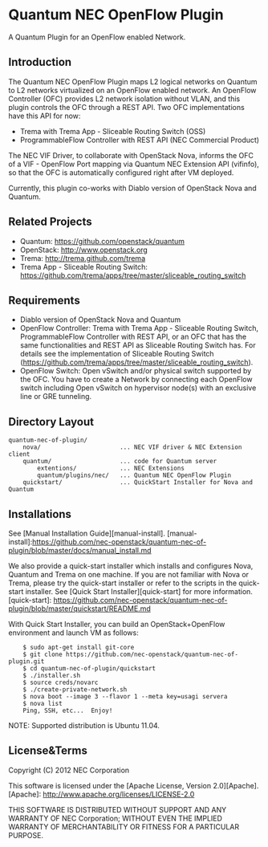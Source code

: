 Quantum NEC OpenFlow Plugin
===========================
A Quantum Plugin for an OpenFlow enabled Network.


Introduction
------------

The Quantum NEC OpenFlow Plugin maps L2 logical networks on Quantum to
L2 networks virtualized on an OpenFlow enabled network.
An OpenFlow Controller (OFC) provides L2 network isolation without VLAN,
and this plugin controls the OFC through a REST API.
Two OFC implementations have this API for now:

* Trema with Trema App - Sliceable Routing Switch (OSS)
* ProgrammableFlow Controller with REST API (NEC Commercial Product)

The NEC VIF Driver, to collaborate with OpenStack Nova, informs the OFC
of a VIF - OpenFlow Port mapping via Quantum NEC Extension API (vifinfo),
so that the OFC is automatically configured right after VM deployed.

Currently, this plugin co-works with Diablo version of OpenStack Nova
and Quantum.


Related Projects
----------------

* Quantum: https://github.com/openstack/quantum
* OpenStack: http://www.openstack.org
* Trema: http://trema.github.com/trema
* Trema App - Sliceable Routing Switch:
  https://github.com/trema/apps/tree/master/sliceable_routing_switch



Requirements
------------

* Diablo version of OpenStack Nova and Quantum
* OpenFlow Controller: Trema with Trema App - Sliceable Routing Switch,
  ProgrammableFlow Controller with REST API, or
  an OFC that has the same functionalities and REST API
  as Sliceable Routing Switch has.
  For details see the implementation of Sliceable Routing Switch
  (https://github.com/trema/apps/tree/master/sliceable_routing_switch).
* OpenFlow Switch: Open vSwitch and/or physical switch supported by the OFC.
  You have to create a Network by connecting each OpenFlow switch including
  Open vSwitch on hypervisor node(s) with an exclusive line or GRE tunneling.


Directory Layout
----------------

    quantum-nec-of-plugin/
        nova/                      ... NEC VIF driver & NEC Extension client
        quantum/                   ... code for Quantum server
            extentions/            ... NEC Extensions
            quantum/plugins/nec/   ... Quantum NEC OpenFlow Plugin
        quickstart/                ... QuickStart Installer for Nova and Quantum


Installations
-------------

See [Manual Installation Guide][manual-install].
[manual-install]:https://github.com/nec-openstack/quantum-nec-of-plugin/blob/master/docs/manual_install.md

We also provide a quick-start installer which installs and configures Nova,
Quantum and Trema on one machine.  If you are not familiar with Nova or Trema,
please try the quick-start installer or refer to the scripts in the quick-start
installer.
See [Quick Start Installer][quick-start] for more information.
[quick-start]: https://github.com/nec-openstack/quantum-nec-of-plugin/blob/master/quickstart/README.md

With Quick Start Installer, you can build an OpenStack+OpenFlow environment
and launch VM as follows:

        $ sudo apt-get install git-core
        $ git clone https://github.com/nec-openstack/quantum-nec-of-plugin.git
        $ cd quantum-nec-of-plugin/quickstart
        $ ./installer.sh
        $ source creds/novarc
        $ ./create-private-network.sh
        $ nova boot --image 3 --flavor 1 --meta key=usagi servera
        $ nova list
        Ping, SSH, etc...  Enjoy!

NOTE: Supported distribution is Ubuntu 11.04.


License&Terms
-------------

Copyright (C) 2012 NEC Corporation

This software is licensed under the [Apache License, Version 2.0][Apache].
[Apache]: http://www.apache.org/licenses/LICENSE-2.0

THIS SOFTWARE IS DISTRIBUTED WITHOUT SUPPORT AND ANY WARRANTY OF
NEC Corporation; WITHOUT EVEN THE IMPLIED WARRANTY OF MERCHANTABILITY OR
FITNESS FOR A PARTICULAR PURPOSE.

